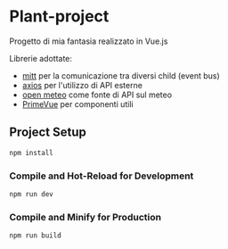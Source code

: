 # Plant-project

Progetto di mia fantasia realizzato in Vue.js

Librerie adottate:
* [mitt](https://github.com/developit/mitt) per la comunicazione tra diversi child (event bus)
*  [axios](https://v2.vuejs.org/v2/cookbook/using-axios-to-consume-apis.html?redirect=true) per l'utilizzo di API esterne
* [open meteo](https://v2.vuejs.org/v2/cookbook/using-axios-to-consume-apis.html?redirect=true) come fonte di API sul meteo
* [PrimeVue](https://primevue.org/) per componenti utili


## Project Setup

```sh
npm install
```

### Compile and Hot-Reload for Development

```sh
npm run dev
```

### Compile and Minify for Production

```sh
npm run build
```
